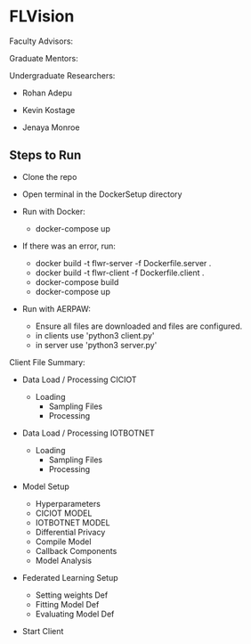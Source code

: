 # FLVision

Faculty Advisors:

Graduate Mentors:

Undergraduate Researchers:

* Rohan Adepu

* Kevin Kostage

* Jenaya Monroe


## Steps to Run

* Clone the repo

* Open terminal in the DockerSetup directory

* Run with Docker: 
  * docker-compose up
  
* If there was an error, run:
  * docker build -t flwr-server -f Dockerfile.server .
  * docker build -t flwr-client -f Dockerfile.client .
  * docker-compose build
  * docker-compose up

* Run with AERPAW:
  * Ensure all files are downloaded and files are configured.
  * in clients use 'python3 client.py'
  * in server use 'python3 server.py'


Client File Summary:
  * Data Load / Processing CICIOT
    * Loading
      * Sampling Files
      * Processing

  * Data Load / Processing IOTBOTNET
    * Loading
      * Sampling Files
      * Processing
  
  * Model Setup
    * Hyperparameters
    * CICIOT MODEL
    * IOTBOTNET MODEL
    * Differential Privacy
    * Compile Model
    * Callback Components
    * Model Analysis

  * Federated Learning Setup
    * Setting weights Def
    * Fitting Model Def
    * Evaluating Model Def

  * Start Client

  
